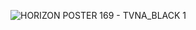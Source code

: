 ![HORIZON POSTER 169 - TVNA_BLACK 1](https://github.com/user-attachments/assets/dbf84ff8-47c2-4037-b425-c2d3c1d862d7)
